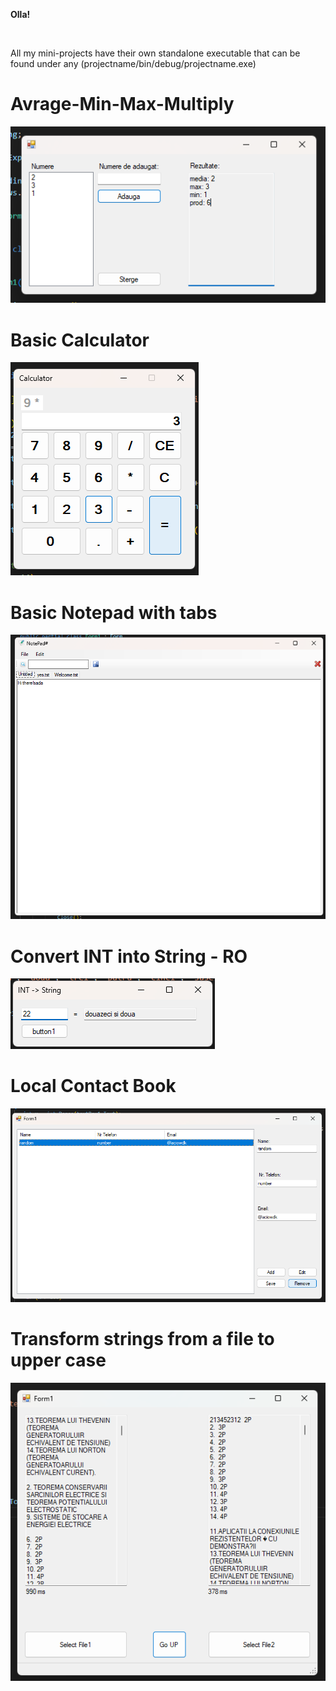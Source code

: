 <b>Olla!</b>

<br>

All my mini-projects have their own standalone executable that can be found under any (projectname/bin/debug/projectname.exe)


<h1>Avrage-Min-Max-Multiply</h1>

![Avrage-Min-Max-Multiply](Avrage-Min-Max-Multiply/Screenshot2024-04-26002048.png)

<h1>Basic Calculator</h1>

![Basic Calculator](Basic%20Calculator/Screenshot2024-04-26002321.png)


<h1>Basic Notepad with tabs</h1>

![Basic Notepad with tabs](Basic%20Notepad%20with%20tabs/NotepadTabs/Screenshot2024-04-26002711.png)

<h1>Convert INT into String - RO</h1>

![Convert INT into String - RO](Convert%20INT%20into%20String%20-%20RO/WindowsFormsApp1/Screenshot%202024-04-26%20002738.png)

<h1>Local Contact Book</h1>

![Local Contact Book](Local%20Contact%20Book/Screenshot2024-04-26002819.png)

<h1>Transform strings from a file to upper case</h1>

![Transform strings from a file to upper case](Transform%20strings%20from%20a%20file%20to%20upper%20case/Screenshot2024-04-26002954.png)
